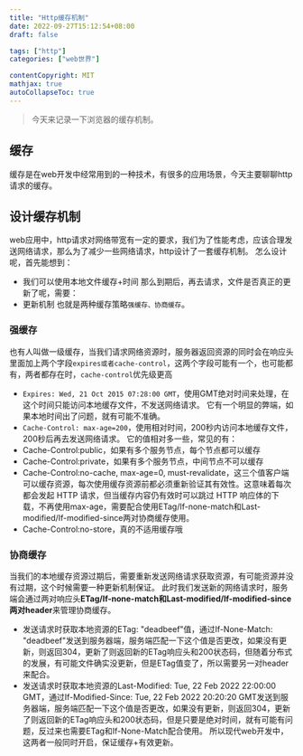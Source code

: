 ```yaml
---
title: "Http缓存机制"
date: 2022-09-27T15:12:54+08:00
draft: false

tags: ["http"]
categories: ["web世界"]

contentCopyright: MIT
mathjax: true
autoCollapseToc: true
---
```


> 今天来记录一下浏览器的缓存机制。
## 缓存
缓存是在web开发中经常用到的一种技术，有很多的应用场景，今天主要聊聊http请求的缓存。

## 设计缓存机制
web应用中，http请求对网络带宽有一定的要求，我们为了性能考虑，应该合理发送网络请求，那么为了减少一些网络请求，http设计了一套缓存机制。
怎么设计呢，首先能想到：
- 我们可以使用本地文件缓存+时间
那么到期后，再去请求，文件是否真正的更新了呢，需要：
- 更新机制
也就是两种缓存策略`强缓存、协商缓存`。
### 强缓存
也有人叫做一级缓存，当我们请求网络资源时，服务器返回资源的同时会在响应头里面加上两个字段`expires或者cache-control`，这两个字段可能有一个，也可能都有，两者都存在时，`cache-control`优先级更高
- `Expires: Wed, 21 Oct 2015 07:28:00 GMT`，使用GMT绝对时间来处理，在这个时间只能访问本地缓存文件，不发送网络请求。
它有一个明显的弊端，如果本地时间出了问题，就有可能不准确。
- `Cache-Control: max-age=200`，使用相对时间，200秒内访问本地缓存文件，200秒后再去发送网络请求。
它的值相对多一些，常见的有：
- Cache-Control:public，如果有多个服务节点，每个节点都可以缓存
- Cache-Control:private，如果有多个服务节点，中间节点不可以缓存
- Cache-Control:no-cache, max-age=0, must-revalidate，这三个值客户端可以缓存资源，每次使用缓存资源前都必须重新验证其有效性。这意味着每次都会发起 HTTP 请求，但当缓存内容仍有效时可以跳过 HTTP 响应体的下载，不再使用max-age，需要配合使用ETag/If-none-match和Last-modified/If-modified-since两对协商缓存使用。
- Cache-Control:no-store，真的不适用缓存哦
### 协商缓存
当我们的本地缓存资源过期后，需要重新发送网络请求获取资源，有可能资源并没有过期，这个时候需要一种更新机制保证。
此时我们发送新的网络请求时，服务端会通过两对响应头**ETag/If-none-match和Last-modified/If-modified-since两对header**来管理协商缓存。
- 发送请求时获取本地资源的ETag: "deadbeef"值，通过If-None-Match: "deadbeef"发送到服务器端，服务端匹配一下这个值是否更改，如果没有更新，则返回304，更新了则返回新的ETag响应头和200状态码，但随着分布式的发展，有可能文件确实没更新，但是ETag值变了，所以需要另一对header来配合。
- 发送请求时获取本地资源的Last-Modified: Tue, 22 Feb 2022 22:00:00 GMT，通过If-Modified-Since: Tue, 22 Feb 2022 20:20:20 GMT发送到服务器端，服务端匹配一下这个值是否更改，如果没有更新，则返回304，更新了则返回新的ETag响应头和200状态码，但是只要是绝对时间，就有可能有问题，反过来也需要ETag和If-None-Match配合使用。
所以现代web开发中，这两者一般同时开启，保证缓存+有效更新。
